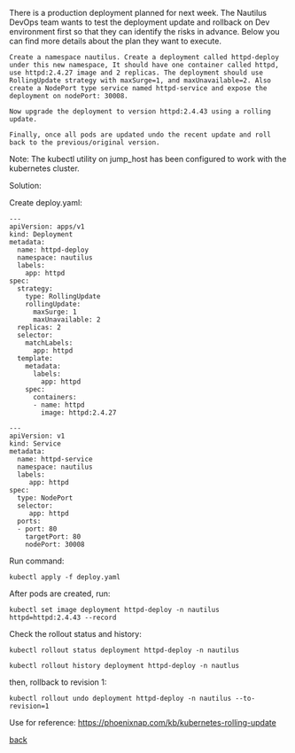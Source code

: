 There is a production deployment planned for next week. The Nautilus DevOps team wants to test the deployment update and rollback on Dev environment first so that they can identify the risks in advance. Below you can find more details about the plan they want to execute.

    Create a namespace nautilus. Create a deployment called httpd-deploy under this new namespace, It should have one container called httpd, use httpd:2.4.27 image and 2 replicas. The deployment should use RollingUpdate strategy with maxSurge=1, and maxUnavailable=2. Also create a NodePort type service named httpd-service and expose the deployment on nodePort: 30008.

    Now upgrade the deployment to version httpd:2.4.43 using a rolling update.

    Finally, once all pods are updated undo the recent update and roll back to the previous/original version.

Note: The kubectl utility on jump_host has been configured to work with the kubernetes cluster.

Solution:  

Create deploy.yaml:  
```
---
apiVersion: apps/v1
kind: Deployment
metadata:
  name: httpd-deploy
  namespace: nautilus
  labels:
    app: httpd
spec:
  strategy:
    type: RollingUpdate
    rollingUpdate:
      maxSurge: 1
      maxUnavailable: 2
  replicas: 2
  selector:
    matchLabels:
      app: httpd
  template:
    metadata:
      labels:
        app: httpd
    spec:
      containers:
      - name: httpd
        image: httpd:2.4.27

---
apiVersion: v1
kind: Service
metadata:
  name: httpd-service
  namespace: nautilus
  labels:
     app: httpd
spec:
  type: NodePort
  selector:
     app: httpd
  ports:
  - port: 80
    targetPort: 80
    nodePort: 30008
```

Run command:  
```
kubectl apply -f deploy.yaml
```

After pods are created, run:  
```
kubectl set image deployment httpd-deploy -n nautilus httpd=httpd:2.4.43 --record
```

Check the rollout status and history:  
```
kubectl rollout status deployment httpd-deploy -n nautilus
```
```
kubectl rollout history deployment httpd-deploy -n nautlus
```

then, rollback to revision 1:  
```
kubectl rollout undo deployment httpd-deploy -n nautilus --to-revision=1
```

Use for reference: https://phoenixnap.com/kb/kubernetes-rolling-update   

[back](https://github.com/MederD/Kodekloud-Engineer-Tasks)    
